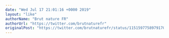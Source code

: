 ```yaml
---
date: "Wed Jul 17 21:01:16 +0000 2019"
layout: "like"
authorName: "Brut nature FR"
authorUrl: "https://twitter.com/brutnaturefr"
originalPost: "https://twitter.com/brutnaturefr/status/1151597758979170304"
---
```

